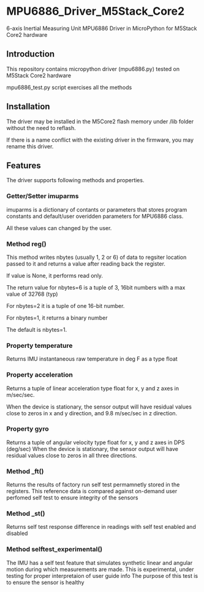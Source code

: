 # MPU6886_Driver_M5Stack_Core2
6-axis Inertial Measuring Unit MPU6886 Driver in MicroPython for M5Stack Core2 hardware

## Introduction
This repository contains micropython driver (mpu6886.py) tested on M5Stack Core2 hardware

mpu6886_test.py script exercises all the methods

## Installation
The driver may be installed in the M5Core2 flash memory under /lib folder without the need to reflash.

If there is a name conflict with the existing driver in the firmware, you may rename this driver.

## Features
The driver supports following methods and properties.

### Getter/Setter imuparms
imuparms is a dictionary of contants or parameters that stores program constants and default/user overidden parameters for MPU6886 class.

All these values can changed by the user.

### Method reg()
This method writes nbytes (usually 1, 2 or 6) of data to regsiter location passed to it and returns a value after reading back the register.

If value is None, it performs read only.

The return value for nbytes=6 is a tuple of 3, 16bit numbers with a max value of 32768 (typ)

For nbytes=2 it is a tuple of one 16-bit number.

For nbytes=1, it returns a binary number

The default is nbytes=1.

### Property temperature
Returns IMU instantaneous raw temperature in deg F as a type float

### Property acceleration
Returns a tuple of linear acceleration type float for x, y and z axes in m/sec/sec.

When the device is stationary, the sensor output will have residual values close to zeros in x and y direction, and 9.8 m/sec/sec in z direction.

### Property gyro
Returns a tuple of angular velocity type float for x, y and z axes in DPS (deg/sec)
When the device is stationary, the sensor output will have residual values close to zeros in all three directions.

### Method _ft()
Returns the results of factory run self test permamnetly stored in the registers. This reference data is compared against on-demand user perfomed self test to ensure integrity of the sensors

### Method _st()
Returns self test response difference in readings with self test enabled and disabled

### Method selftest_experimental()
The IMU has a self test feature that simulates synthetic linear and angular motion during which measurements are made. This is experimental, under testing for proper interpretaion of user guide info
The purpose of this test is to ensure the sensor is healthy


